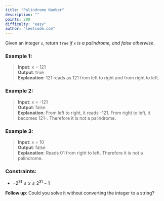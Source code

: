 ```yaml
---
title: "Palindrome Number"
description: ""
points: 200
difficulty: "easy"
author: "leetcode.com"
---
```


Given an integer `x`, return `true` _if `x` is a palindrome, and false otherwise_.

### Example 1:

> **Input**: x = 121<br/>**Output**: true<br/>**Explanation**: 121 reads as 121 from left to right and from right to left.

### Example 2:

> **Input**: x = -121<br/>**Output**: false<br/>**Explanation**: From left to right, it reads -121. From right to left, it becomes 121-. Therefore it is not a palindrome.

### Example 3:

> **Input**: x = 10<br/>**Output**: false<br/>**Explanation**: Reads 01 from right to left. Therefore it is not a palindrome.

### Constraints:

- $-2^{31} \le x \le 2^{31} - 1$

**Follow up**: Could you solve it without converting the integer to a string?
